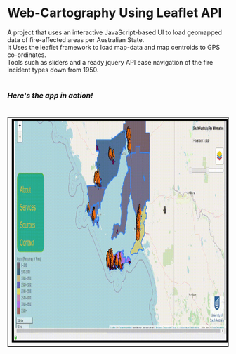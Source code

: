 # Web-Cartography Using Leaflet API
A project that uses an interactive JavaScript-based UI to load geomapped data of fire-affected areas per Australian State. 
<br />It Uses the leaflet framework to load map-data and map
centroids to GPS co-ordinates. 
<br />Tools such as sliders and a ready jquery API ease navigation of the fire incident types down from 1950.
<br /><br /><h3><em>Here's the app in action!</em><h3>
<table  border="1" align="left"><tr><td><img style="border:5px solid black;" src="/demo.gif" width="700" height="500"></td></tr></table>

